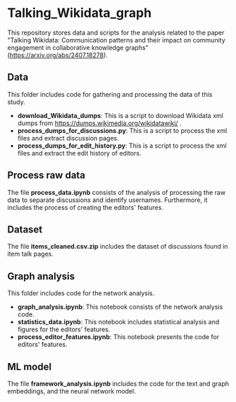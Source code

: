 # Talking_Wikidata_graph

This repository stores data and scripts for the analysis related to the paper "Talking Wikidata: Communication patterns and their impact on community engagement in collaborative knowledge graphs" (https://arxiv.org/abs/2407.18278).

## **Data** 
This folder includes code for gathering and processing the data of this study.
* **download_Wikidata_dumps**: This is a script to download Wikidata xml dumps from https://dumps.wikimedia.org/wikidatawiki/ .
* **process_dumps_for_discussions.py**: This is a script to process the xml files and extract discussion pages.
* **process_dumps_for_edit_history.py**: This is a script to process the xml files and extract the edit history of editors.

## **Process raw data**
The file **process_data.ipynb** consists of the analysis of processing the raw data to separate discussions and identify usernames. Furthermore, it includes the process of creating the editors' features.

## **Dataset**
The file **items_cleaned.csv.zip** includes the dataset of discussions found in item talk pages.

## **Graph analysis**
This folder includes code for the network analysis.
* **graph_analysis.ipynb**: This notebook consists of the network analysis code.
* **statistics_data.ipynb**: This notebook includes statistical analysis and figures for the editors' features.
* **process_editor_features.ipynb**: This notebook presents the code for editors' features.


## **ML model**
The file **framework_analysis.ipynb** includes the code for the text and graph embeddings, and the neural network model.
